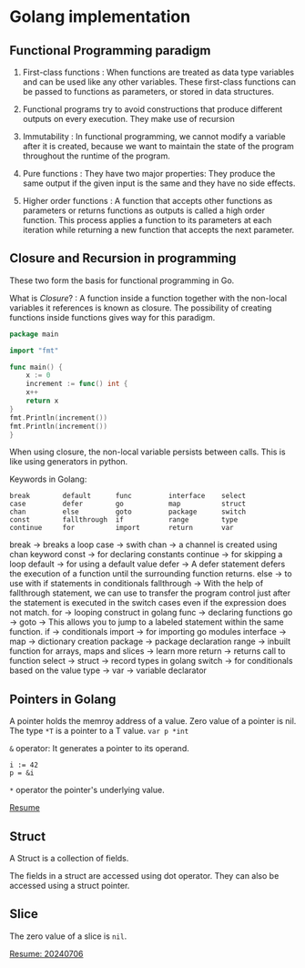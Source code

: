 # Golang implementation #

## Functional Programming paradigm ##

1. First-class functions
: When functions are treated as data type variables and can be used like any other variables. These first-class functions can be passed to functions as parameters, or stored in data structures. 

2. Functional programs try to avoid constructions that produce different outputs on every execution. They make use of recursion

3. Immutability
: In functional programming, we cannot modify a variable after it is created, because we want to maintain the state of the program throughout the runtime of the program. 

4. Pure functions
: They have two major properties: They produce the same output if the given input is the same and they have no side effects. 

5. Higher order functions
: A function that accepts other functions as parameters or returns functions as outputs is called a high order function. This process applies a function to its parameters at each iteration while returning a new function that accepts the next parameter. 

## Closure and Recursion in programming ##

These two form the basis for functional programming in Go. 

What is _Closure_? 
: A function inside a function together with the non-local variables it references is known as closure. The possibility of creating functions inside functions gives way for this paradigm. 

```go
package main

import "fmt"

func main() {
    x := 0
    increment := func() int {
    x++
    return x
}
fmt.Println(increment())
fmt.Println(increment())
}

```
When using closure, the non-local variable persists between calls. 
This is like using generators in python. 

Keywords in Golang: 
```
break        default      func         interface    select
case         defer        go           map          struct
chan         else         goto         package      switch
const        fallthrough  if           range        type
continue     for          import       return       var
```
break -> breaks a loop
case -> swith
chan -> a channel is created using chan keyword 
const -> for declaring constants
continue -> for skipping a loop
default -> for using a default value
defer -> A defer statement defers the execution of a function until the surrounding function returns. 
else -> to use with if statements in conditionals
fallthrough -> With the help of fallthrough statement, we can use to transfer the program control just after the statement is executed in the switch cases even if the expression does not match.
for -> looping construct in golang
func -> declaring functions
go -> 
goto -> This allows you to jump to a labeled statement within the same function.
if -> conditionals
import -> for importing go modules
interface -> 
map -> dictionary creation
package -> package declaration
range -> inbuilt function for arrays, maps and slices -> learn more
return -> returns call to function
select -> 
struct -> record types in golang
switch -> for conditionals based on the value
type -> 
var -> variable declarator



## Pointers in Golang ##

A pointer holds the memroy address of a value. 
Zero value of a pointer is nil.
The type `*T` is a pointer to a T value. 
`var p *int`

`&` operator: It generates a pointer to its operand. 

```
i := 42
p = &i
```
`*` operator the pointer's underlying value. 

[Resume](https://go.dev/tour/moretypes/1)

## Struct ##
A Struct is a collection of fields. 

The fields in a struct are accessed using dot operator. 
They can also be accessed using a struct pointer. 

## Slice ##
The zero value of a slice is `nil`.

[Resume: 20240706](https://go.dev/tour/moretypes/15)